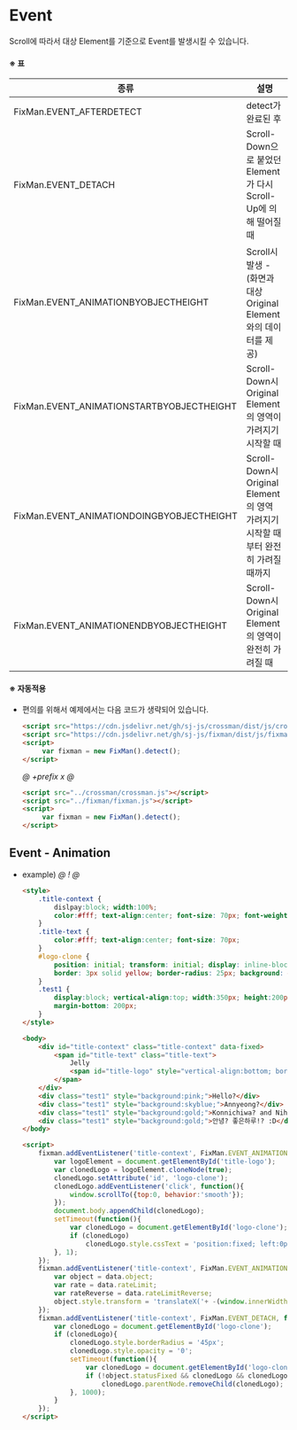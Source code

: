 # Event
Scroll에 따라서 대상 Element를 기준으로 Event를 발생시킬 수 있습니다.   

#### ※ 표
 종류 | 설명
------|-----
FixMan.EVENT_AFTERDETECT | detect가 완료된 후
FixMan.EVENT_DETACH | Scroll-Down으로 붙었던 Element가 다시 Scroll-Up에 의해 떨어질 때  
FixMan.EVENT_ANIMATIONBYOBJECTHEIGHT | Scroll시 발생 - (화면과 대상 Original Element와의 데이터를 제공)  
FixMan.EVENT_ANIMATIONSTARTBYOBJECTHEIGHT | Scroll-Down시 Original Element의 영역이 가려지기 시작할 때
FixMan.EVENT_ANIMATIONDOINGBYOBJECTHEIGHT | Scroll-Down시 Original Element의 영역 가려지기 시작할 때부터 완전히 가려질 때까지 
FixMan.EVENT_ANIMATIONENDBYOBJECTHEIGHT | Scroll-Down시 Original Element의 영역이 완전히 가려질 때

#### ※ 자동적용
- 편의를 위해서 예제에서는 다음 코드가 생략되어 있습니다.
    ```html
    <script src="https://cdn.jsdelivr.net/gh/sj-js/crossman/dist/js/crossman.js"></script>
    <script src="https://cdn.jsdelivr.net/gh/sj-js/fixman/dist/js/fixman.js"></script>
    <script>
         var fixman = new FixMan().detect();
    </script>
    ```  
    
    *@* *+prefix* *x* *@* 
    ```html
    <script src="../crossman/crossman.js"></script>
    <script src="../fixman/fixman.js"></script>
    <script>
         var fixman = new FixMan().detect();
    </script>
    ```




## Event - Animation
- example)
    *@* *!* *@*
    ```html
    <style>
        .title-context {
            dislpay:block; width:100%;
            color:#fff; text-align:center; font-size: 70px; font-weight: bold; transition-duration: 0.5s;
        }
        .title-text {
            color:#fff; text-align:center; font-size: 70px;
        }
        #logo-clone { 
            position: initial; transform: initial; display: inline-block; font-size: 25px; transition: 1s;
            border: 3px solid yellow; border-radius: 25px; background: #b9b63b; opacity: 0; cursor: pointer;
        }
        .test1 { 
            display:block; vertical-align:top; width:350px; height:200px; border:2px solid black; border-radius:20px;
            margin-bottom: 200px; 
        }
    </style>

    <body>
        <div id="title-context" class="title-context" data-fixed>
            <span id="title-text" class="title-text">
                Jelly
                <span id="title-logo" style="vertical-align:bottom; border:0px">🥝</span>
            </span>
        </div>
        <div class="test1" style="background:pink;">Hello?</div>
        <div class="test1" style="background:skyblue;">Annyeong?</div>
        <div class="test1" style="background:gold;">Konnichiwa? and Nihao? or Hola?</div>
        <div class="test1" style="background:gold;">안녕? 좋은하루!? :D</div>
    </body>

    <script>
        fixman.addEventListener('title-context', FixMan.EVENT_ANIMATIONSTARTBYOBJECTHEIGHT, function(object){
            var logoElement = document.getElementById('title-logo');
            var clonedLogo = logoElement.cloneNode(true);
            clonedLogo.setAttribute('id', 'logo-clone');
            clonedLogo.addEventListener('click', function(){
                window.scrollTo({top:0, behavior:'smooth'}); 
            });
            document.body.appendChild(clonedLogo);
            setTimeout(function(){
                var clonedLogo = document.getElementById('logo-clone');
                if (clonedLogo)
                    clonedLogo.style.cssText = 'position:fixed; left:0px; top:0px; border-radius:50px 50px 50px 50px; opacity:1; fontSize:35px;';
            }, 1);
        });
        fixman.addEventListener('title-context', FixMan.EVENT_ANIMATIONBYOBJECTHEIGHT, function(data){
            var object = data.object;
            var rate = data.rateLimit;
            var rateReverse = data.rateLimitReverse;
            object.style.transform = 'translateX('+ -(window.innerWidth/2 *rate) +'px) translateY('+ -(data.fixableObjectHeight *rate) +'px) scaleY('+ rateReverse +')';
        });
        fixman.addEventListener('title-context', FixMan.EVENT_DETACH, function(object){
            var clonedLogo = document.getElementById('logo-clone');
            if (clonedLogo){
                clonedLogo.style.borderRadius = '45px';
                clonedLogo.style.opacity = '0';
                setTimeout(function(){
                    var clonedLogo = document.getElementById('logo-clone');
                    if (!object.statusFixed && clonedLogo && clonedLogo.parentNode)
                        clonedLogo.parentNode.removeChild(clonedLogo);
                }, 1000);
            }       
        });
    </script>
    ```


